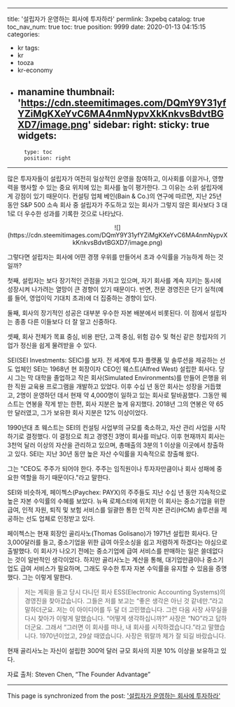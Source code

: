 
---
title: '설립자가 운영하는 회사에 투자하라'
permlink: 3xpebq
catalog: true
toc_nav_num: true
toc: true
position: 9999
date: 2020-01-13 04:15:15
categories:
- kr
tags:
- kr
- tooza
- kr-economy
- manamine
thumbnail: 'https://cdn.steemitimages.com/DQmY9Y31yfYZiMgKXeYvC6MA4nmNypvXkKnkvsBdvtBGXD7/image.png'
sidebar:
    right:
        sticky: true
widgets:
    -
        type: toc
        position: right
---


많은 투자자들이 설립자가 여전히 일상적인 운영을 참여하고, 이사회를 이끌거나, 영향력을 행사할 수 있는 중요 위치에 있는 회사를 높이 평가한다. 그 이유는 소위 설립자에게 강점이 있기 때문이다. 컨설팅 업체 베인(Bain & Co.)의 연구에 따르면, 지난 25년 동안 S&P 500 소속 회사 중 설립자가 주도하고 있는 회사가 그렇지 않은 회사보다 3 대 1로 더 우수한 성과를 기록한 것으로 나타났다.

<center>
![](https://cdn.steemitimages.com/DQmY9Y31yfYZiMgKXeYvC6MA4nmNypvXkKnkvsBdvtBGXD7/image.png)
</center>

그렇다면 설립자는 회사에 어떤 경쟁 우위를 만들어서 초과 수익률을 가능하게 하는 것일까?

첫째, 설립자는 보다 장기적인 관점을 가지고 있으며, 자기 회사를 계속 지키는 동시에 성장시켜 나가려는 열망이 큰 경향이 있기 때문이다. 반면, 전문 경영진은 단기 실적(예를 들어, 영업이익 기대치 초과)에 더 집중하는 경향이 있다.

둘째, 회사의 장기적인 성공은 대부분 우수한 자본 배분에서 비롯된다. 이 점에서 설립자는 종종 다른 이들보다 더 잘 알고 신중하다.

셋째, 회사 전체가 목표 중심, 비용 판단, 고객 중심, 위험 감수 및 혁신 같은 창립자의 기업가 정신을 쉽게 물려받을 수 있다.

SEI(SEI Investments: SEIC)를 보자. 전 세계에 투자 플랫폼 및 솔루션을 제공하는 선도 업체인 SEI는 1968년 현 회장이자 CEO인 웨스트(Alfred West) 설립한 회사다. 당시 그는 막 대학을 졸업하고 작은 회사(Simulated Environments)를 만들어 은행을 위한 직원 교육용 프로그램을 개발하고 있었다. 이후 수십 년 동안 회사는 성장을 거듭했고, 2명이 운영하던 데서 현재 약 4,000명이 일하고 있는 회사로 탈바꿈했다. 그동안 웨스트는 연봉을 작게 받는 한편, 회사 지분은 높게 유지했다. 2018년 그의 연봉은 약 65만 달러였고, 그가 보유한 회사 지분은 12% 이상이었다.

1990년대 초 웨스트는 SEI의 컨설팅 사업부의 규모를 축소하고, 자산 관리 사업을 시작하기로 결정했다. 이 결정으로 최고 경영진 3명이 회사를 떠났다. 이후 현재까지 회사는 3천억 달러 이상의 자산을 관리하고 있으며, 총매출의 3분의 1 이상을 이곳에서 창출하고 있다. SEI는 지난 30년 동안 높은 자산 수익률을 지속적으로 창출해 왔다.

그는 "CEO도 주주가 되어야 한다. 주주는 임직원이나 투자자만큼이나 회사 성패에 중요한 역할을 하기 때문이다."라고 말한다.

SEI와 비슷하게, 페이첵스(Paychex: PAYX)의 주주들도 지난 수십 년 동안 지속적으로 높은 자본 수익률의 수혜를 보았다. 뉴욕 로체스터에 위치한 이 회사는 중소기업을 위한 급여, 인적 자원, 퇴직 및 보험 서비스를 일괄한 통한 인적 자본 관리(HCM) 솔루션을 제공하는 선도 업체로 인정받고 있다.

페이첵스는 현재 회장인 골리사노(Thomas Golisano)가 1971년 설립한 회사다. 단 3,000달러를 들고, 중소기업을 위한 급여 아웃소싱을 쉽고 저렴하게 하겠다는 야심으로 출발했다. 이 회사가 나오기 전에는 중소기업에 급여 서비스를 판매하는 일은 쓸데없다는 것이 일반적인 생각이었다. 하지만 골리사노는 계산을 통해, 대기업만큼이나 중소기업도 급여 서비스가 필요하며, 그래도 우수한 투자 자본 수익률을 유지할 수 있음을 증명했다. 그는 이렇게 말한다.

>저는 계획을 들고 당시 다니던 회사 ESS(Electronic Accounting Systems)의 경영진을 찾아갔습니다. 그들은 저를 보고는 “좋은 생각은 아닌 것 같네만.”라고 말하더군요. 저는 이 아이디어를 두 달 더 고민했습니다. 그런 다음 사장 사무실을 다시 찾아가 이렇게 말했습니다. “어떻게 생각하십니까?” 사장은 “NO”라고 답하더군요. 그래서 “그러면 이 회사를 떠나, 내 회사를 시작하겠습니다.”라고 말했습니다. 1970년이었고, 29살 때였습니다. 사장은 뭐랄까 제가 잘 되길 바랐습니다.

현재 골리사노는 자신이 설립한 300억 달러 규모 회사의 지분 10% 이상을 보유하고 있다.

자료 출처: Steven Chen, “The Founder Advantage”

- - -

This page is synchronized from the post: ['설립자가 운영하는 회사에 투자하라'](https://steemit.com/@pius.pius/3xpebq)
